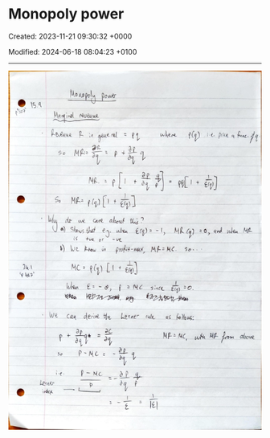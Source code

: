 # Monopoly power

Created: 2023-11-21 09:30:32 +0000

Modified: 2024-06-18 08:04:23 +0100

---

![](../../media/Year-1-Micro-Monopoly-power-image1.jpeg)

